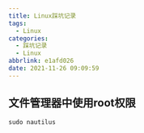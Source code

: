 ```yaml
---
title: Linux踩坑记录
tags:
  - Linux
categories:
  - 踩坑记录
  - Linux
abbrlink: e1afd026
date: 2021-11-26 09:09:59
---
```


## 文件管理器中使用root权限

```shell
sudo nautilus
```

